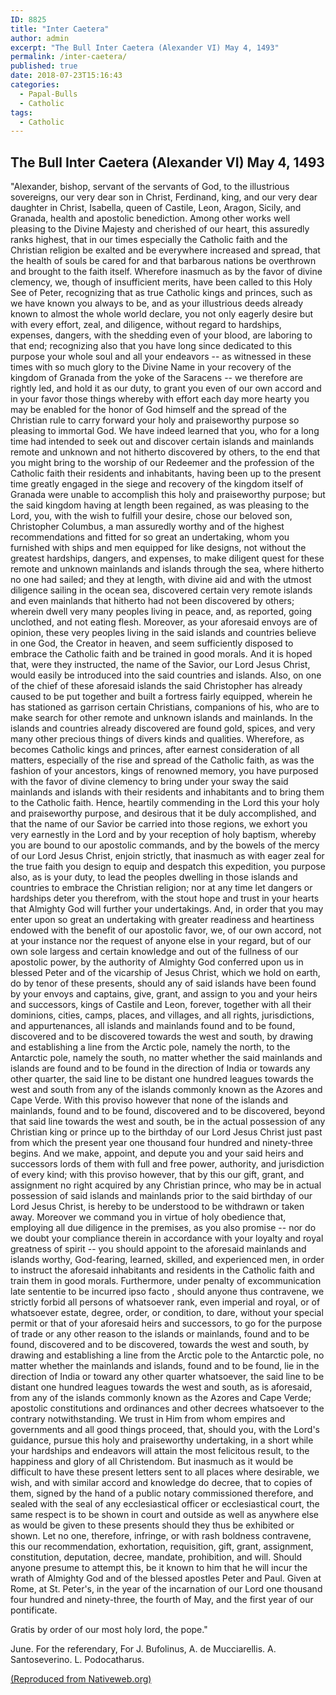 ```yaml
---
ID: 8825
title: "Inter Caetera"
author: admin
excerpt: "The Bull Inter Caetera (Alexander VI) May 4, 1493"
permalink: /inter-caetera/
published: true
date: 2018-07-23T15:16:43
categories:
  - Papal-Bulls
  - Catholic
tags:
  - Catholic
---
```

## The Bull Inter Caetera (Alexander VI) May 4, 1493

"Alexander, bishop, servant of the servants of God, to the illustrious sovereigns, our very dear son in Christ, Ferdinand, king, and our very dear daughter in Christ, Isabella, queen of Castile, Leon, Aragon, Sicily, and Granada, health and apostolic benediction. Among other works well pleasing to the Divine Majesty and cherished of our heart, this assuredly ranks highest, that in our times especially the Catholic faith and the Christian religion be exalted and be everywhere increased and spread, that the health of souls be cared for and that barbarous nations be overthrown and brought to the faith itself. Wherefore inasmuch as by the favor of divine clemency, we, though of insufficient merits, have been called to this Holy See of Peter, recognizing that as true Catholic kings and princes, such as we have known you always to be, and as your illustrious deeds already known to almost the whole world declare, you not only eagerly desire but with every effort, zeal, and diligence, without regard to hardships, expenses, dangers, with the shedding even of your blood, are laboring to that end; recognizing also that you have long since dedicated to this purpose your whole soul and all your endeavors -- as witnessed in these times with so much glory to the Divine Name in your recovery of the kingdom of Granada from the yoke of the Saracens -- we therefore are rightly led, and hold it as our duty, to grant you even of our own accord and in your favor those things whereby with effort each day more hearty you may be enabled for the honor of God himself and the spread of the Christian rule to carry forward your holy and praiseworthy purpose so pleasing to immortal God. We have indeed learned that you, who for a long time had intended to seek out and discover certain islands and mainlands remote and unknown and not hitherto discovered by others, to the end that you might bring to the worship of our Redeemer and the profession of the Catholic faith their residents and inhabitants, having been up to the present time greatly engaged in the siege and recovery of the kingdom itself of Granada were unable to accomplish this holy and praiseworthy purpose; but the said kingdom having at length been regained, as was pleasing to the Lord, you, with the wish to fulfill your desire, chose our beloved son, Christopher Columbus, a man assuredly worthy and of the highest recommendations and fitted for so great an undertaking, whom you furnished with ships and men equipped for like designs, not without the greatest hardships, dangers, and expenses, to make diligent quest for these remote and unknown mainlands and islands through the sea, where hitherto no one had sailed; and they at length, with divine aid and with the utmost diligence sailing in the ocean sea, discovered certain very remote islands and even mainlands that hitherto had not been discovered by others; wherein dwell very many peoples living in peace, and, as reported, going unclothed, and not eating flesh. Moreover, as your aforesaid envoys are of opinion, these very peoples living in the said islands and countries believe in one God, the Creator in heaven, and seem sufficiently disposed to embrace the Catholic faith and be trained in good morals. And it is hoped that, were they instructed, the name of the Savior, our Lord Jesus Christ, would easily be introduced into the said countries and islands. Also, on one of the chief of these aforesaid islands the said Christopher has already caused to be put together and built a fortress fairly equipped, wherein he has stationed as garrison certain Christians, companions of his, who are to make search for other remote and unknown islands and mainlands. In the islands and countries already discovered are found gold, spices, and very many other precious things of divers kinds and qualities. Wherefore, as becomes Catholic kings and princes, after earnest consideration of all matters, especially of the rise and spread of the Catholic faith, as was the fashion of your ancestors, kings of renowned memory, you have purposed with the favor of divine clemency to bring under your sway the said mainlands and islands with their residents and inhabitants and to bring them to the Catholic faith. Hence, heartily commending in the Lord this your holy and praiseworthy purpose, and desirous that it be duly accomplished, and that the name of our Savior be carried into those regions, we exhort you very earnestly in the Lord and by your reception of holy baptism, whereby you are bound to our apostolic commands, and by the bowels of the mercy of our Lord Jesus Christ, enjoin strictly, that inasmuch as with eager zeal for the true faith you design to equip and despatch this expedition, you purpose also, as is your duty, to lead the peoples dwelling in those islands and countries to embrace the Christian religion; nor at any time let dangers or hardships deter you therefrom, with the stout hope and trust in your hearts that Almighty God will further your undertakings. And, in order that you may enter upon so great an undertaking with greater readiness and heartiness endowed with the benefit of our apostolic favor, we, of our own accord, not at your instance nor the request of anyone else in your regard, but of our own sole largess and certain knowledge and out of the fullness of our apostolic power, by the authority of Almighty God conferred upon us in blessed Peter and of the vicarship of Jesus Christ, which we hold on earth, do by tenor of these presents, should any of said islands have been found by your envoys and captains, give, grant, and assign to you and your heirs and successors, kings of Castile and Leon, forever, together with all their dominions, cities, camps, places, and villages, and all rights, jurisdictions, and appurtenances, all islands and mainlands found and to be found, discovered and to be discovered towards the west and south, by drawing and establishing a line from the Arctic pole, namely the north, to the Antarctic pole, namely the south, no matter whether the said mainlands and islands are found and to be found in the direction of India or towards any other quarter, the said line to be distant one hundred leagues towards the west and south from any of the islands commonly known as the Azores and Cape Verde. With this proviso however that none of the islands and mainlands, found and to be found, discovered and to be discovered, beyond that said line towards the west and south, be in the actual possession of any Christian king or prince up to the birthday of our Lord Jesus Christ just past from which the present year one thousand four hundred and ninety-three begins. And we make, appoint, and depute you and your said heirs and successors lords of them with full and free power, authority, and jurisdiction of every kind; with this proviso however, that by this our gift, grant, and assignment no right acquired by any Christian prince, who may be in actual possession of said islands and mainlands prior to the said birthday of our Lord Jesus Christ, is hereby to be understood to be withdrawn or taken away. Moreover we command you in virtue of holy obedience that, employing all due diligence in the premises, as you also promise -- nor do we doubt your compliance therein in accordance with your loyalty and royal greatness of spirit -- you should appoint to the aforesaid mainlands and islands worthy, God-fearing, learned, skilled, and experienced men, in order to instruct the aforesaid inhabitants and residents in the Catholic faith and train them in good morals. Furthermore, under penalty of excommunication late sententie to be incurred ipso facto , should anyone thus contravene, we strictly forbid all persons of whatsoever rank, even imperial and royal, or of whatsoever estate, degree, order, or condition, to dare, without your special permit or that of your aforesaid heirs and successors, to go for the purpose of trade or any other reason to the islands or mainlands, found and to be found, discovered and to be discovered, towards the west and south, by drawing and establishing a line from the Arctic pole to the Antarctic pole, no matter whether the mainlands and islands, found and to be found, lie in the direction of India or toward any other quarter whatsoever, the said line to be distant one hundred leagues towards the west and south, as is aforesaid, from any of the islands commonly known as the Azores and Cape Verde; apostolic constitutions and ordinances and other decrees whatsoever to the contrary notwithstanding. We trust in Him from whom empires and governments and all good things proceed, that, should you, with the Lord's guidance, pursue this holy and praiseworthy undertaking, in a short while your hardships and endeavors will attain the most felicitous result, to the happiness and glory of all Christendom. But inasmuch as it would be difficult to have these present letters sent to all places where desirable, we wish, and with similar accord and knowledge do decree, that to copies of them, signed by the hand of a public notary commissioned therefore, and sealed with the seal of any ecclesiastical officer or ecclesiastical court, the same respect is to be shown in court and outside as well as anywhere else as would be given to these presents should they thus be exhibited or shown. Let no one, therefore, infringe, or with rash boldness contravene, this our recommendation, exhortation, requisition, gift, grant, assignment, constitution, deputation, decree, mandate, prohibition, and will. Should anyone presume to attempt this, be it known to him that he will incur the wrath of Almighty God and of the blessed apostles Peter and Paul. Given at Rome, at St. Peter's, in the year of the incarnation of our Lord one thousand four hundred and ninety-three, the fourth of May, and the first year of our pontificate.

Gratis by order of our most holy lord, the pope."

June. For the referendary, For J. Bufolinus, A. de Mucciarellis. A. Santoseverino. L. Podocatharus.

[(Reproduced from Nativeweb.org)](http://www.nativeweb.org/pages/legal/indig-inter-caetera.html)
